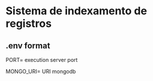 # Sistema de indexamento de registros

## .env format


PORT= execution server port

MONGO_URI= URI mongodb